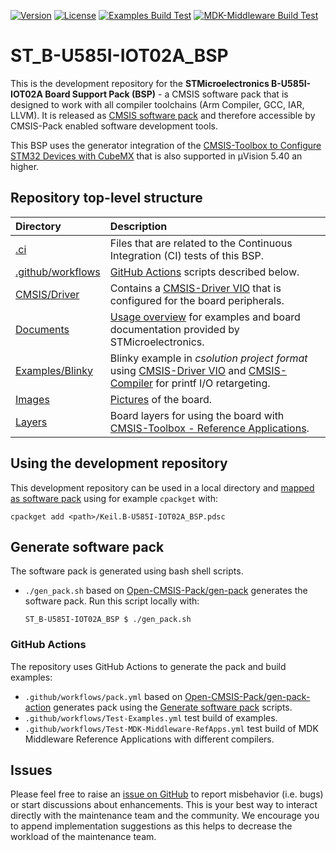 [![Version](https://img.shields.io/github/v/release/Open-CMSIS-Pack/ST_B-U585I-IOT02A_BSP)](https://github.com/Open-CMSIS-Pack/ST_B-U585I-IOT02A_BSP/releases/latest)
[![License](https://img.shields.io/github/license/Open-CMSIS-Pack/ST_B-U585I-IOT02A_BSP?label)](https://github.com/Open-CMSIS-Pack/ST_B-U585I-IOT02A_BSP/blob/main/LICENSE)
[![Examples Build Test](https://img.shields.io/github/actions/workflow/status/Open-CMSIS-Pack/ST_B-U585I-IOT02A_BSP/Test-Examples.yml?logo=arm&logoColor=0091bd&label=Examples%20Build%20Test)](./.ci)
[![MDK-Middleware Build Test](https://img.shields.io/github/actions/workflow/status/Open-CMSIS-Pack/ST_B-U585I-IOT02A_BSP/Test-MDK-Middleware-RefApps.yml?logo=arm&logoColor=0091bd&label=MDK-Middleware%20Build%20Test)](./.ci)

# ST_B-U585I-IOT02A_BSP

This is the development repository for the **STMicroelectronics B-U585I-IOT02A Board Support Pack (BSP)** - a CMSIS software pack that is designed to work with all compiler toolchains (Arm Compiler, GCC, IAR, LLVM). It is released as [CMSIS software pack](https://www.keil.arm.com/packs/b-u585i-iot02a_bsp-keil) and therefore accessible by CMSIS-Pack enabled software development tools.

This BSP uses the generator integration of the [CMSIS-Toolbox to Configure STM32 Devices with CubeMX](https://github.com/Open-CMSIS-Pack/cmsis-toolbox/blob/main/docs/CubeMX.md) that is also supported in µVision 5.40 an higher.

## Repository top-level structure

Directory                   | Description
:---------------------------|:--------------
[.ci](./.ci)                | Files that are related to the Continuous Integration (CI) tests of this BSP.
[.github/workflows](https://github.com/Open-CMSIS-Pack/ST_B-U585I-IOT02A_BSP/tree/main/.github/workflows) | [GitHub Actions](#github-actions) scripts described below.
[CMSIS/Driver](https://github.com/Open-CMSIS-Pack/ST_B-U585I-IOT02A_BSP/tree/main/CMSIS/Driver)           | Contains a [CMSIS-Driver VIO](https://arm-software.github.io/CMSIS_6/latest/Driver/group__vio__interface__gr.html) that is configured for the board peripherals.
[Documents](https://github.com/Open-CMSIS-Pack/ST_B-U585I-IOT02A_BSP/tree/main/Documents)                 | [Usage overview](https://github.com/Open-CMSIS-Pack/ST_B-U585I-IOT02A_BSP/tree/main/Documents/OVERVIEW.md) for examples and board documentation provided by STMicroelectronics.
[Examples/Blinky](https://github.com/Open-CMSIS-Pack/ST_B-U585I-IOT02A_BSP/tree/main/Examples/Blinky)     | Blinky example in *csolution project format* using [CMSIS-Driver VIO](https://arm-software.github.io/CMSIS_6/latest/Driver/group__vio__interface__gr.html) and [CMSIS-Compiler](https://arm-software.github.io/CMSIS-Compiler/main/index.html) for printf I/O retargeting.
[Images](https://github.com/Open-CMSIS-Pack/ST_B-U585I-IOT02A_BSP/tree/main/Images)                       | [Pictures](https://github.com/Open-CMSIS-Pack/ST_B-U585I-IOT02A_BSP/blob/main/Images/B-U585I-IOT02A_large.jpg) of the board.
[Layers](https://github.com/Open-CMSIS-Pack/ST_B-U585I-IOT02A_BSP/tree/main/Layers)                       | Board layers for using the board with [CMSIS-Toolbox - Reference Applications](https://github.com/Open-CMSIS-Pack/cmsis-toolbox/blob/main/docs/ReferenceApplications.md).

## Using the development repository

This development repository can be used in a local directory and [mapped as software pack](https://github.com/Open-CMSIS-Pack/cmsis-toolbox/blob/main/docs/build-tools.md#install-a-repository) using for example `cpackget` with:

    cpackget add <path>/Keil.B-U585I-IOT02A_BSP.pdsc

## Generate software pack

The software pack is generated using bash shell scripts.

- `./gen_pack.sh` based on [Open-CMSIS-Pack/gen-pack](https://github.com/Open-CMSIS-Pack/gen-pack) generates the software pack.
Run this script locally with:

      ST_B-U585I-IOT02A_BSP $ ./gen_pack.sh

### GitHub Actions

The repository uses GitHub Actions to generate the pack and build examples:

- `.github/workflows/pack.yml` based on [Open-CMSIS-Pack/gen-pack-action](https://github.com/Open-CMSIS-Pack/gen-pack-action) generates pack using the [Generate software pack](#generate-software-pack) scripts.
- `.github/workflows/Test-Examples.yml` test build of examples.
- `.github/workflows/Test-MDK-Middleware-RefApps.yml` test build of MDK Middleware Reference Applications with different compilers.

## Issues

Please feel free to raise an [issue on GitHub](https://github.com/Open-CMSIS-Pack/ST_B-U585I-IOT02A_BSP/issues)
to report misbehavior (i.e. bugs) or start discussions about enhancements. This
is your best way to interact directly with the maintenance team and the community.
We encourage you to append implementation suggestions as this helps to decrease the
workload of the maintenance team.
